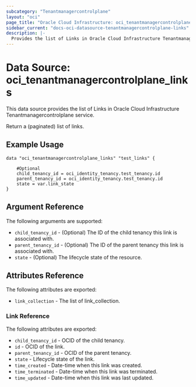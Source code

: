 ```yaml
---
subcategory: "Tenantmanagercontrolplane"
layout: "oci"
page_title: "Oracle Cloud Infrastructure: oci_tenantmanagercontrolplane_links"
sidebar_current: "docs-oci-datasource-tenantmanagercontrolplane-links"
description: |-
  Provides the list of Links in Oracle Cloud Infrastructure Tenantmanagercontrolplane service
---
```


# Data Source: oci_tenantmanagercontrolplane_links
This data source provides the list of Links in Oracle Cloud Infrastructure Tenantmanagercontrolplane service.

Return a (paginated) list of links.

## Example Usage

```hcl
data "oci_tenantmanagercontrolplane_links" "test_links" {

	#Optional
	child_tenancy_id = oci_identity_tenancy.test_tenancy.id
	parent_tenancy_id = oci_identity_tenancy.test_tenancy.id
	state = var.link_state
}
```

## Argument Reference

The following arguments are supported:

* `child_tenancy_id` - (Optional) The ID of the child tenancy this link is associated with.
* `parent_tenancy_id` - (Optional) The ID of the parent tenancy this link is associated with.
* `state` - (Optional) The lifecycle state of the resource.


## Attributes Reference

The following attributes are exported:

* `link_collection` - The list of link_collection.

### Link Reference

The following attributes are exported:

* `child_tenancy_id` - OCID of the child tenancy.
* `id` - OCID of the link.
* `parent_tenancy_id` - OCID of the parent tenancy.
* `state` - Lifecycle state of the link.
* `time_created` - Date-time when this link was created.
* `time_terminated` - Date-time when this link was terminated.
* `time_updated` - Date-time when this link was last updated.

